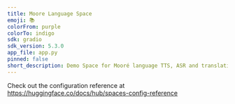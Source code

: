 ```yaml
---
title: Moore Language Space
emoji: 📚
colorFrom: purple
colorTo: indigo
sdk: gradio
sdk_version: 5.3.0
app_file: app.py
pinned: false
short_description: Demo Space for Mooré language TTS, ASR and translation
---
```


Check out the configuration reference at https://huggingface.co/docs/hub/spaces-config-reference
